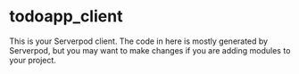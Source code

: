 # todoapp_client

This is your Serverpod client. The code in here is mostly generated by
Serverpod, but you may want to make changes if you are adding modules to your
project.
